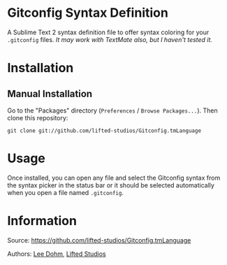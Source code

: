 # Gitconfig Syntax Definition

A Sublime Text 2 syntax definition file to offer syntax coloring for your `.gitconfig` files.  *It may work with TextMate also, but I haven't tested it.*

# Installation

## Manual Installation

Go to the "Packages" directory (`Preferences` / `Browse Packages...`).  Then clone this repository:

    git clone git://github.com/lifted-studios/Gitconfig.tmLanguage

# Usage

Once installed, you can open any file and select the Gitconfig syntax from the syntax picker in the status bar or it should be selected automatically when you open a file named `.gitconfig`.

# Information

Source: https://github.com/lifted-studios/Gitconfig.tmLanguage

Authors: [Lee Dohm](https://github.com/lee-dohm), [Lifted Studios](https://github.com/lifted-studios)